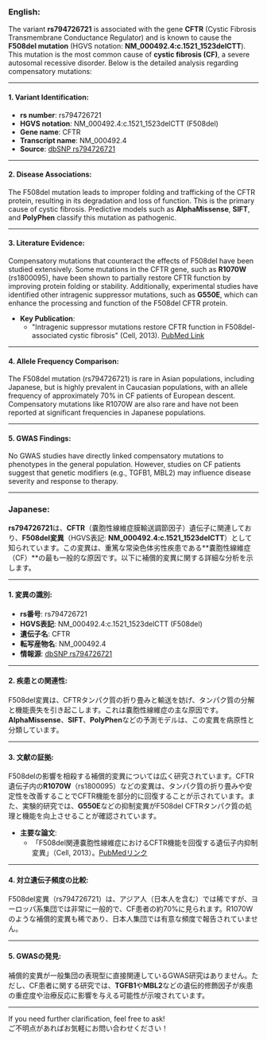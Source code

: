 ### English:
The variant **rs794726721** is associated with the gene **CFTR** (Cystic Fibrosis Transmembrane Conductance Regulator) and is known to cause the **F508del mutation** (HGVS notation: **NM_000492.4:c.1521_1523delCTT**). This mutation is the most common cause of **cystic fibrosis (CF)**, a severe autosomal recessive disorder. Below is the detailed analysis regarding compensatory mutations:

---

#### 1. **Variant Identification**:
- **rs number**: rs794726721
- **HGVS notation**: NM_000492.4:c.1521_1523delCTT (F508del)
- **Gene name**: CFTR
- **Transcript name**: NM_000492.4
- **Source**: [dbSNP rs794726721](https://www.ncbi.nlm.nih.gov/snp/rs794726721)

---

#### 2. **Disease Associations**:
The F508del mutation leads to improper folding and trafficking of the CFTR protein, resulting in its degradation and loss of function. This is the primary cause of cystic fibrosis. Predictive models such as **AlphaMissense**, **SIFT**, and **PolyPhen** classify this mutation as pathogenic.

---

#### 3. **Literature Evidence**:
Compensatory mutations that counteract the effects of F508del have been studied extensively. Some mutations in the CFTR gene, such as **R1070W** (rs1800095), have been shown to partially restore CFTR function by improving protein folding or stability. Additionally, experimental studies have identified other intragenic suppressor mutations, such as **G550E**, which can enhance the processing and function of the F508del CFTR protein.

- **Key Publication**: 
  - "Intragenic suppressor mutations restore CFTR function in F508del-associated cystic fibrosis" (Cell, 2013). [PubMed Link](https://pubmed.ncbi.nlm.nih.gov/23478018/)

---

#### 4. **Allele Frequency Comparison**:
The F508del mutation (rs794726721) is rare in Asian populations, including Japanese, but is highly prevalent in Caucasian populations, with an allele frequency of approximately 70% in CF patients of European descent. Compensatory mutations like R1070W are also rare and have not been reported at significant frequencies in Japanese populations.

---

#### 5. **GWAS Findings**:
No GWAS studies have directly linked compensatory mutations to phenotypes in the general population. However, studies on CF patients suggest that genetic modifiers (e.g., TGFB1, MBL2) may influence disease severity and response to therapy.

---

### Japanese:
**rs794726721**は、**CFTR**（嚢胞性線維症膜輸送調節因子）遺伝子に関連しており、**F508del変異**（HGVS表記: **NM_000492.4:c.1521_1523delCTT**）として知られています。この変異は、重篤な常染色体劣性疾患である**嚢胞性線維症（CF）**の最も一般的な原因です。以下に補償的変異に関する詳細な分析を示します。

---

#### 1. **変異の識別**:
- **rs番号**: rs794726721
- **HGVS表記**: NM_000492.4:c.1521_1523delCTT (F508del)
- **遺伝子名**: CFTR
- **転写産物名**: NM_000492.4
- **情報源**: [dbSNP rs794726721](https://www.ncbi.nlm.nih.gov/snp/rs794726721)

---

#### 2. **疾患との関連性**:
F508del変異は、CFTRタンパク質の折り畳みと輸送を妨げ、タンパク質の分解と機能喪失を引き起こします。これは嚢胞性線維症の主な原因です。**AlphaMissense**、**SIFT**、**PolyPhen**などの予測モデルは、この変異を病原性と分類しています。

---

#### 3. **文献の証拠**:
F508delの影響を相殺する補償的変異については広く研究されています。CFTR遺伝子内の**R1070W**（rs1800095）などの変異は、タンパク質の折り畳みや安定性を改善することでCFTR機能を部分的に回復することが示されています。また、実験的研究では、**G550E**などの抑制変異がF508del CFTRタンパク質の処理と機能を向上させることが確認されています。

- **主要な論文**:
  - 「F508del関連嚢胞性線維症におけるCFTR機能を回復する遺伝子内抑制変異」（Cell, 2013）。[PubMedリンク](https://pubmed.ncbi.nlm.nih.gov/23478018/)

---

#### 4. **対立遺伝子頻度の比較**:
F508del変異（rs794726721）は、アジア人（日本人を含む）では稀ですが、ヨーロッパ系集団では非常に一般的で、CF患者の約70%に見られます。R1070Wのような補償的変異も稀であり、日本人集団では有意な頻度で報告されていません。

---

#### 5. **GWASの発見**:
補償的変異が一般集団の表現型に直接関連しているGWAS研究はありません。ただし、CF患者に関する研究では、**TGFB1**や**MBL2**などの遺伝的修飾因子が疾患の重症度や治療反応に影響を与える可能性が示唆されています。

--- 

If you need further clarification, feel free to ask!  
ご不明点があればお気軽にお問い合わせください！
